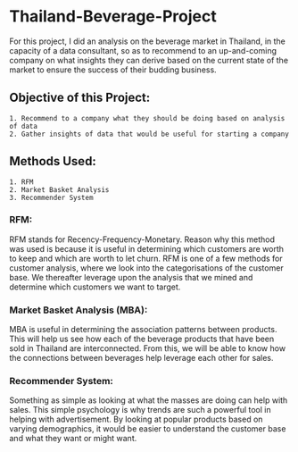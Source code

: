 # Thailand-Beverage-Project
For this project, I did an analysis on the beverage market in Thailand, in the capacity of a data consultant, so as to recommend to an up-and-coming company on what insights they can derive based on the current state of the market to ensure the success of their budding business.

## Objective of this Project:
    1. Recommend to a company what they should be doing based on analysis of data
    2. Gather insights of data that would be useful for starting a company

## Methods Used:
    1. RFM
    2. Market Basket Analysis
    3. Recommender System
    
### RFM:
RFM stands for Recency-Frequency-Monetary. Reason why this method was used is because it is useful in determining which customers are worth to keep and which are worth to let churn.
RFM is one of a few methods for customer analysis, where we look into the categorisations of the customer base. We thereafter leverage upon the analysis that we mined and determine which customers we want to target.

### Market Basket Analysis (MBA):
MBA is useful in determining the association patterns between products. This will help us see how each of the beverage products that have been sold in Thailand are interconnected.
From this, we will be able to know how the connections between beverages help leverage each other for sales.

### Recommender System:
Something as simple as looking at what the masses are doing can help with sales. This simple psychology is why trends are such a powerful tool in helping with advertisement. By looking at popular products based on varying demographics, it would be easier to understand the customer base and what they want or might want.
